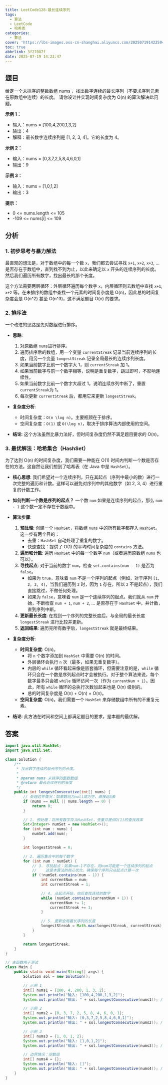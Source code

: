 ```yaml
---
title: LeetCode128-最长连续序列
tags:
  - 算法
  - LeetCode
  - 哈希表
categories:
  - 算法
cover: 'https://lbs-images.oss-cn-shanghai.aliyuncs.com/20250719142259466.png'
toc: true
abbrlink: 3f27087f
date: 2025-07-19 14:23:47
---
```


## 题目

给定一个未排序的整数数组 nums ，找出数字连续的最长序列（不要求序列元素在原数组中连续）的长度。
请你设计并实现时间复杂度为 O(n) 的算法解决此问题。

**示例 1：**
- 输入：nums = [100,4,200,1,3,2]
- 输出：4
- 解释：最长数字连续序列是 [1, 2, 3, 4]。它的长度为 4。

**示例 2：**
- 输入：nums = [0,3,7,2,5,8,4,6,0,1]
- 输出：9

**示例 3：**

- 输入：nums = [1,0,1,2]
- 输出：3


**提示：**

- 0 <= nums.length <= 105
- -109 <= nums[i] <= 109

## 分析


### 1. 初步思考与暴力解法

最直观的想法是，对于数组中的每一个数 `x`，我们都去尝试寻找 `x+1`, `x+2`, `x+3`, ... 是否存在于数组中，直到找不到为止，以此来确定以 `x` 开头的连续序列的长度。然后我们遍历所有数字，找出最长的那个长度。

这个方法需要两层循环：外层循环遍历每个数字 `x`，内层循环则去数组中查找 `x+1`, `x+2` 等。在未排序的数组中查找一个元素的时间复杂度是 O(n)，因此总的时间复杂度会是 O(n^2) 甚至 O(n^3)，这不满足题目 O(n) 的要求。

### 2. 排序法

一个改进的思路是先对数组进行排序。

* **思路**:

    1.  对原数组 `nums`进行排序。
    2.  遍历排序后的数组，用一个变量 `currentStreak` 记录当前连续序列的长度，用另一个变量 `longestStreak` 记录全局最长的连续序列长度。
    3.  如果当前数字比前一个数字大 1，则 `currentStreak` 加 1。
    4.  如果当前数字与前一个数字相等，说明是重复数字，跳过即可，不影响连续性。
    5.  如果当前数字比前一个数字大超过 1，说明连续序列中断了，重置 `currentStreak`为 1。
    6.  每次更新 `currentStreak` 后，都用它来更新 `longestStreak`。

* **复杂度分析**:

    * 时间复杂度：`O(n \log n)`。主要瓶颈在于排序。
    * 空间复杂度：`O(1)` 或 `O(\log n)`，取决于排序算法内部使用的空间。

* **结论**: 这个方法虽然比暴力法好，但时间复杂度仍然不满足题目要求的 O(n)。

### 3. 最优解法：哈希集合（HashSet）

为了达到 O(n) 的时间复杂度，我们需要一种能在 O(1) 时间内判断一个数是否存在的方法。这自然让我们想到了哈希表（在 Java 中是 `HashSet`）。

* **核心思想**:
  我们希望对一个连续序列，只在其起点（序列中最小的数）进行一次完整的遍历和计数。这样可以避免对序列中的其他数字（如 2, 3, 4）进行重复的计数工作。

* **如何判断一个数是序列的起点？**
  一个数 `num` 如果是连续序列的起点，那么 `num - 1` 这个数一定不存在于数组中。

* **算法步骤**:

    1.  **预处理**: 创建一个 `HashSet`，将数组 `nums` 中的所有数字都存入 `HashSet`。这一步有两个目的：
        * 去重：`HashSet` 自动处理了重复的数字。
        * 快速查找：提供了 O(1) 的平均时间复杂度的 `contains` 方法。
    2.  **遍历和计数**: 遍历 `HashSet` 中的每一个数字 `num`（或者遍历原数组 `nums` 也可以）。
    3.  **寻找起点**: 对于当前的数字 `num`，检查 `set.contains(num - 1)` 是否为 `false`。
        * 如果为 `true`，意味着 `num` 不是一个序列的起点（例如，对于序列 `[1, 2, 3, 4]`，当我们遍历到 `2` 时，因为 `1` 存在，所以 `2` 不是起点），我们直接跳过，不做任何处理。
        * 如果为 `false`，意味着 `num` 是一个连续序列的起点。我们就从 `num` 开始，不断检查 `num + 1`, `num + 2`, ... 是否存在于 `HashSet` 中，并计数，直到序列中断。
    4.  **更新最长长度**: 在找到一个序列的完整长度后，与全局的最长长度 `longestStreak` 进行比较并更新。
    5.  **返回结果**: 遍历完所有数字后，`longestStreak` 就是最终结果。

* **复杂度分析**:

    * **时间复杂度**: O(n)。
        * 将 `n` 个数字添加到 `HashSet` 中需要 O(n) 的时间。
        * 外层循环会执行 `n` 次（最多，如果无重复数字）。
        * 内层的 `while` 循环看起来像是嵌套循环，但需要注意的是，`while` 循环只会在一个数是序列起点时才会被执行。对于整个算法来说，每个数字最多只会被 `while` 循环访问一次（作为 `currentNum + 1`）。因此，所有 `while` 循环的总执行次数加起来也是 O(n) 级别的。
        * 总的时间复杂度是 O(n) + O(n) = O(n)。
    * **空间复杂度**: O(n)。我们需要一个 `HashSet` 来存储数组中所有的不重复元素。

* **结论**: 此方法在时间和空间上都满足题目的要求，是本题的最优解。

## 答案

```java
import java.util.HashSet;
import java.util.Set;

class Solution {
    /**
     * 找出数字连续的最长序列的长度。
     *
     * @param nums 未排序的整数数组
     * @return 最长连续序列的长度
     */
    public int longestConsecutive(int[] nums) {
        // 处理边界情况：如果数组为null或为空，直接返回0
        if (nums == null || nums.length == 0) {
            return 0;
        }

        // 1. 预处理：将所有数字存入HashSet，去重并提供O(1)的查找效率
        Set<Integer> numSet = new HashSet<>();
        for (int num : nums) {
            numSet.add(num);
        }

        int longestStreak = 0;

        // 2. 遍历集合中的每个数字
        for (int num : numSet) {
            // 3. 寻找起点：如果num-1不存在，则num可能是一个连续序列的起点
            //    这是本算法的核心优化，确保每个序列只从起点计算一次
            if (!numSet.contains(num - 1)) {
                int currentNum = num;
                int currentStreak = 1;

                // 4. 从起点开始，向后查找连续的数字
                while (numSet.contains(currentNum + 1)) {
                    currentNum += 1;
                    currentStreak += 1;
                }

                // 5. 更新全局最长序列的长度
                longestStreak = Math.max(longestStreak, currentStreak);
            }
        }

        return longestStreak;
    }
}

// 主函数用于测试
class Main {
    public static void main(String[] args) {
        Solution sol = new Solution();

        // 示例 1
        int[] nums1 = {100, 4, 200, 1, 3, 2};
        System.out.println("输入: [100,4,200,1,3,2]");
        System.out.println("输出: " + sol.longestConsecutive(nums1)); // 预期输出: 4

        // 示例 2
        int[] nums2 = {0, 3, 7, 2, 5, 8, 4, 6, 0, 1};
        System.out.println("输入: [0,3,7,2,5,8,4,6,0,1]");
        System.out.println("输出: " + sol.longestConsecutive(nums2)); // 预期输出: 9

        // 示例 3
        int[] nums3 = {1, 0, 1, 2};
        System.out.println("输入: [1,0,1,2]");
        System.out.println("输出: " + sol.longestConsecutive(nums3)); // 预期输出: 3

        // 边界情况：空数组
        int[] nums4 = {};
        System.out.println("输入: []");
        System.out.println("输出: " + sol.longestConsecutive(nums4)); // 预期输出: 0
    }
}
```
